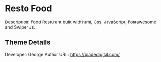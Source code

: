 # Resto Food 

Description: Food Resturant built with html, Css, JavaScript, Fontawesome and Swiper Js.

## Theme Details
Developer: George
Author URL: https://biadedigital.com/
